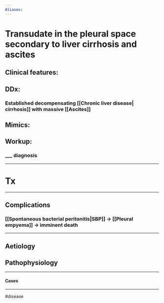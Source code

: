 ```yaml
---
Aliases:
---
```

# Transudate in the pleural space secondary to liver cirrhosis and ascites
## Clinical features:
###
## DDx:
### Established decompensating [[Chronic liver disease| cirrhosis]] with massive [[Ascites]]
## Mimics:
###
## Workup:
### ___ diagnosis
---
# Tx

---
## Complications
### [[Spontaneous bacterial peritonitis|SBP]] -> [[Pleural empyema]] -> imminent death

---
## Aetiology
## Pathophysiology

---
#### Cases


---
#disease 